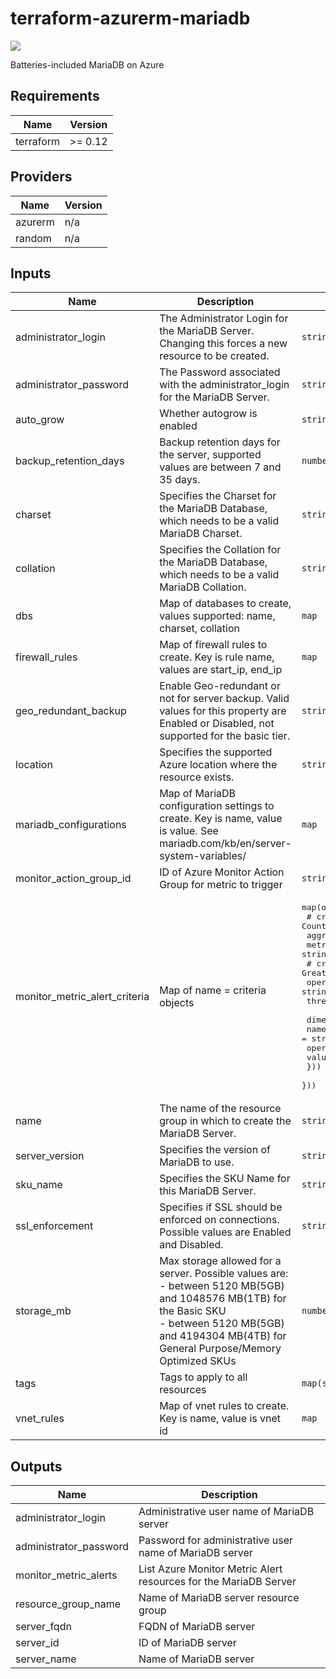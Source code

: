 # terraform-azurerm-mariadb
[![](https://github.com/rhythmictech/terraform-azurerm-mariadb/workflows/check/badge.svg)](https://github.com/rhythmictech/terraform-azurerm-mariadb/actions)

Batteries-included MariaDB on Azure

<!-- BEGINNING OF PRE-COMMIT-TERRAFORM DOCS HOOK -->
## Requirements

| Name | Version |
|------|---------|
| terraform | >= 0.12 |

## Providers

| Name | Version |
|------|---------|
| azurerm | n/a |
| random | n/a |

## Inputs

| Name | Description | Type | Default | Required |
|------|-------------|------|---------|:--------:|
| administrator\_login | The Administrator Login for the MariaDB Server. Changing this forces a new resource to be created. | `string` | `""` | no |
| administrator\_password | The Password associated with the administrator\_login for the MariaDB Server. | `string` | `""` | no |
| auto\_grow | Whether autogrow is enabled | `string` | `"Enabled"` | no |
| backup\_retention\_days | Backup retention days for the server, supported values are between 7 and 35 days. | `number` | `7` | no |
| charset | Specifies the Charset for the MariaDB Database, which needs to be a valid MariaDB Charset. | `string` | `"utf8"` | no |
| collation | Specifies the Collation for the MariaDB Database, which needs to be a valid MariaDB Collation. | `string` | `"utf8_general_ci"` | no |
| dbs | Map of databases to create, values supported: name, charset, collation | `map` | `{}` | no |
| firewall\_rules | Map of firewall rules to create. Key is rule name, values are start\_ip, end\_ip | `map` | `{}` | no |
| geo\_redundant\_backup | Enable Geo-redundant or not for server backup. Valid values for this property are Enabled or Disabled, not supported for the basic tier. | `string` | `"Disabled"` | no |
| location | Specifies the supported Azure location where the resource exists. | `string` | `"eastus"` | no |
| mariadb\_configurations | Map of MariaDB configuration settings to create. Key is name, value is value. See mariadb.com/kb/en/server-system-variables/ | `map` | `{}` | no |
| monitor\_action\_group\_id | ID of Azure Monitor Action Group for metric to trigger | `string` | `""` | no |
| monitor\_metric\_alert\_criteria | Map of name = criteria objects | <pre>map(object({<br>    # criteria.*.aggregation to be one of [Average Count Minimum Maximum Total]<br>    aggregation = string<br>    metric_name = string<br>    # criteria.0.operator to be one of [Equals NotEquals GreaterThan GreaterThanOrEqual LessThan LessThanOrEqual]<br>    operator  = string<br>    threshold = number<br><br>    dimension = map(object({<br>      name     = string<br>      operator = string<br>      values   = list(string)<br>    }))<br>  }))</pre> | `{}` | no |
| name | The name of the resource group in which to create the MariaDB Server. | `string` | `""` | no |
| server\_version | Specifies the version of MariaDB to use. | `string` | `"10.3"` | no |
| sku\_name | Specifies the SKU Name for this MariaDB Server. | `string` | `"B_Gen5_2"` | no |
| ssl\_enforcement | Specifies if SSL should be enforced on connections. Possible values are Enabled and Disabled. | `string` | `"Enabled"` | no |
| storage\_mb | Max storage allowed for a server. Possible values are:<br>      - between 5120 MB(5GB) and 1048576 MB(1TB) for the Basic SKU<br>      - between 5120 MB(5GB) and 4194304 MB(4TB) for General Purpose/Memory Optimized SKUs | `number` | `5120` | no |
| tags | Tags to apply to all resources | `map(string)` | `{}` | no |
| vnet\_rules | Map of vnet rules to create. Key is name, value is vnet id | `map` | `{}` | no |

## Outputs

| Name | Description |
|------|-------------|
| administrator\_login | Administrative user name of MariaDB server |
| administrator\_password | Password for administrative user name of MariaDB server |
| monitor\_metric\_alerts | List Azure Monitor Metric Alert resources for the MariaDB Server |
| resource\_group\_name | Name of MariaDB server resource group |
| server\_fqdn | FQDN of MariaDB server |
| server\_id | ID of MariaDB server |
| server\_name | Name of MariaDB server |

<!-- END OF PRE-COMMIT-TERRAFORM DOCS HOOK -->
